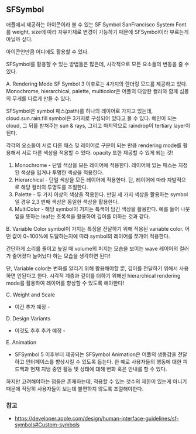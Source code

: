 ## SFSymbol

애플에서 제공하는 아이콘이라 볼 수 있는 SF Symbol
SanFrancisco System Font를 weight, size에 따라 자유자재로 변경이 가능하기 때문에 SFSymbol이라 부르는게 아닐까 싶다.

아이콘인만큼 어디에도 활용할 수 있다.

SFSymbol를 활용할 수 있는 방법들은 많은데, 시각적으로 모든 요소들의 변동을 줄 수 있다.

A. Rendering Mode
SF Symbol 3 이후로는 4가지의 렌더링 모드를 제공하고 있다.
Monochrome, hierarchical, palette, multicolor은 어플의 다양한 컬러와 함께 심볼의 무게를 다르게 만들 수 있다.

SFSymbol은 symbol 패스(path)를 하나의 레이어로 가지고 있는데,
cloud.sun.rain.fill symbol은 3가지로 구성되어 있다고 볼 수 있다.
메인이 되는 cloud, 그 뒤를 받쳐주는 sun & rays, 그리고 마지막으로 raindrop이 tertiary layer이 된다.

각각의 요소들이 서로 다른 패스 및 레이어로 구분이 되는 만큼 rendering mode를 활용해서 서로 다른 색상을 적용할 수 있다.
opacity 또한 제공할 수 있게 되는 것!

1. Monochrome - 단일 색상을 모든 레이어에 적용한다. 레이어에 있는 패스는 지정된 색상을 입거나 투명한 색상을 적용한다.
2. Hierarchical - 단일 색상을 모든 레이어에 적용한다. 단, 레이어에 따라 자발적으로 해당 컬러의 투명도를 조절한다.
3. Palette - 두 가지 이상의 색상을 적용한다. 만일 세 가지 색상을 활용하는 symbol일 경우 2,3 번째 색상은 동일한 색상을 활용한다.
4. MultiColor - 해당 symbol이 가지는 특색이 담긴 색상을 활용한다. 예를 들어 나뭇잎을 뜻하는 leaf는 초록색을 활용하여 깊이를 더하는 것과 같다.


B. Variable Color
symbol이 가지는 특징을 전달하기 위해 적용된 variable color.
어떤 값이 0~100%에 도달하는지에 따라 symbol의 레이어를 쪼개어 적용한다.

간단하게 소리를 줄이고 높일 때 volume의 퍼지는 모습을 보이는 wave 레이어의 컬러가 줄어졌다 늘어났다 하는 모습을 생각하면 된다!

단, Variable color는 변화를 알리기 위해 활용해야할 뿐, 깊이를 전달하기 위해서 사용하면 안된다고 한다. 시각적 계층과 깊이를 더하기 위해선 hierarchical rendering mode를 활용하여 레이어를 향상할 수 있도록 해야한다!

C. Weight and Scale
- 이건 추가 예정 -

D. Design Variants
- 이것도 추후 추가 예정 -

E. Animation
- SFSymbol 5 이후부터 제공되는 SFSymbol Animation은 어플의 생동감을 전달하고 인터페이스를 향상시킬 수 있도록 돕는다. 한 예로 사용자들의 행동에 대한 피드백과 현재 지냉 중인 활동 및 상태에 대해 변화 혹은 안내를 할 수 있다.

하지만 고려해야하는 점들은 존재하는데, 적용할 수 있는 갯수의 제한이 있는게 아니기 때문에 적당히 사용자들이 보는데 불편하지 않도록 조절해야한다.


### 참고
- https://developer.apple.com/design/human-interface-guidelines/sf-symbols#Custom-symbols